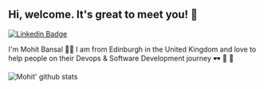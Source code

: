 ## Hi, welcome. It's great to meet you! 🙏

[![Linkedin Badge](https://img.shields.io/badge/-mohitbansal-blue?style=flat-square&logo=Linkedin&logoColor=white&link=https://www.linkedin.com/in/mohit062000/)](https://www.linkedin.com/in/mohit062000/)

I'm Mohit Bansal :man_technologist:
 I am from Edinburgh in the United Kingdom and love to help people on their Devops & Software Development journey 🕶 🐳 🦀


![Mohit' github stats](https://github-readme-stats.vercel.app/api?username=mohit062000&hide=["issues"]&show_icons=true)
